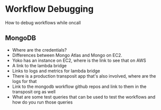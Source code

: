 # Workflow Debugging

How to debug workflows while oncall

## MongoDB

* Where are the credentials?
* Differences between Mongo Atlas and Mongo on EC2.
* Yoko has an instance on EC2, where is the link to see that on AWS
* A link to the lambda bridge
* Links to logs and metrics for lambda bridge
* There is a production transposit app that's also involved, where are the logs for that
* Link to the mongodb workflow github repos and link to them in the transposit org as well
* What are some test queries that can be used to test the workflows and how do you run those queries


